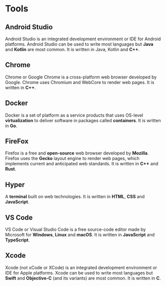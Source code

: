 # Tools

## Android Studio

Android Studio is an integrated development environment or IDE for Android platforms. Android Studio can be used to write most languages but **Java** and **Kotlin** are most common. It is written in Java, Kotlin and **C++**.

## Chrome

Chrome or Google Chrome is a cross-platform web browser developed by Google. Chrome uses Chromium and WebCore to render web pages. It is written in **C++**.

## Docker

Docker is a set of platform as a service products that uses OS-level **virtualization** to deliver software in packages called **containers**. It is written in **Go**.

## FireFox

Firefox is a free and **open-source** web browser developed by **Mozilla**. Firefox uses the **Gecko** layout engine to render web pages, which implements current and anticipated web standards. It is written in **C++** and **Rust**.

## Hyper

A **terminal** built on web technologies. It is written in **HTML**, **CSS** and **JavaScript**.

## VS Code

VS Code or Visual Studio Code is a free source-code editor made by Microsoft for **Windows**, **Linux** and **macOS**. It is written in **JavaScript** and **TypeScript**.

## Xcode

Xcode (not xCode or XCode) is an integrated development environment or IDE for Apple platforms. Xcode can be used to write most languages but **Swift** and **Objective-C** (and its variants) are most common. It is written in **C**.
